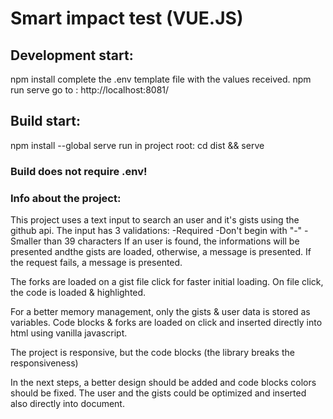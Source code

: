 # Smart impact test (VUE.JS)

## Development start:

npm install
complete the .env template file with the values received.
npm run serve
go to : http://localhost:8081/

## Build start:

npm install --global serve
run in project root: cd dist && serve

### Build does not require .env!

### Info about the project:

This project uses a text input to search an user and it's gists using the github api.
The input has 3 validations:
-Required
-Don't begin with "-"
-Smaller than 39 characters
If an user is found, the informations will be presented andthe gists are loaded, otherwise, a message is presented.
If the request fails, a message is presented.

The forks are loaded on a gist file click for faster initial loading.
On file click, the code is loaded & highlighted.

For a better memory management, only the gists & user data is stored as variables. Code blocks & forks are loaded on click and inserted directly into html using vanilla javascript.

The project is responsive, but the code blocks (the library breaks the responsiveness)

In the next steps, a better design should be added and code blocks colors should be fixed.
The user and the gists could be optimized and inserted also directly into document.

